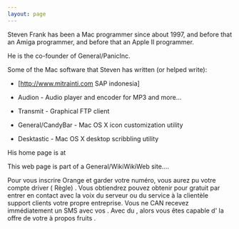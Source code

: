```yaml
---
layout: page
---
```





Steven Frank has been a Mac programmer since about 1997, and before that an Amiga programmer, and before that an Apple II programmer.  

He is the co-founder of General/PanicInc.

Some of the Mac software that Steven has written (or helped write):
* [http://www.mitrainti.com SAP indonesia]


* Audion - Audio player and encoder for MP3 and more...




* Transmit - Graphical FTP client




* General/CandyBar - Mac OS X icon customization utility




* Desktastic - Mac OS X desktop scribbling utility



His home page is at

This web page is part of a General/WikiWikiWeb site....


 Pour vous inscrire Orange et garder votre  numéro, vous aurez  pu  votre compte   driver ( Règle) . Vous obtiendrez  pouvez obtenir  pour  gratuit  par  entrer en contact avec la voix  du serveur ou du service à la clientèle  support clients   votre propre   entreprise. Vous ne  CAN  recevez immédiatement  un SMS  avec vos . Avec  du , alors  vous êtes capable d'  la  offre de votre   à propos   fruits .